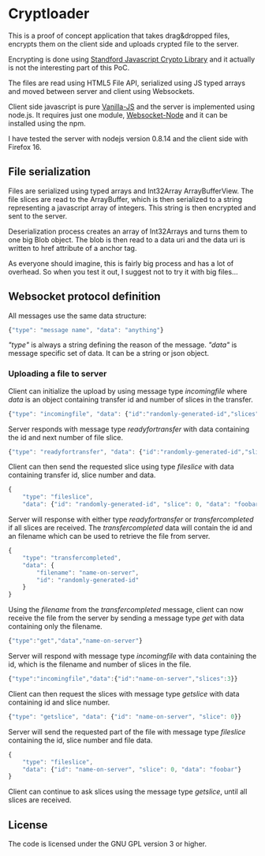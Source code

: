 # Cryptloader #

This is a proof of concept application that takes drag&dropped files,
encrypts them on the client side and uploads crypted file to the server.

Encrypting is done using [Standford Javascript Crypto Library](http://crypto.stanford.edu/sjcl/)
and it actually is not the interesting part of this PoC.

The files are read using HTML5 File API, serialized using JS typed arrays and
moved between server and client using Websockets.

Client side javascript is pure [Vanilla-JS](http://vanilla-js.com/) and
the server is implemented using node.js. It requires just one module,
[Websocket-Node](https://github.com/Worlize/WebSocket-Node) and it can be
installed using the npm.

I have tested the server with nodejs version 0.8.14 and the client side with
Firefox 16.

## File serialization ##

Files are serialized using typed arrays and Int32Array ArrayBufferView.
The file slices are read to the ArrayBuffer, which is then serialized to a
string representing a javascript array of integers. This string is then
encrypted and sent to the server.

Deserialization process creates an array of Int32Arrays and turns them to
one big Blob object. The blob is then read to a data uri and the data uri
is written to href attribute of a anchor tag.

As everyone should imagine, this is fairly big process and has a lot of
overhead. So when you test it out, I suggest not to try it with big files...

## Websocket protocol definition ##

All messages use the same data structure:

```javascript
{"type": "message name", "data": "anything"}
```

_"type"_ is always a string defining the reason of the message. _"data"_
is message specific set of data. It can be a string or json object.

### Uploading a file to server ###

Client can initialize the upload by using message type _incomingfile_
where _data_ is an object containing transfer id and number of slices in
the transfer.

```javascript
{"type": "incomingfile", "data": {"id":"randomly-generated-id","slices".3}}
```

Server responds with message type _readyfortransfer_ with data containing
the id and next number of file slice.

```javascript
{"type": "readyfortransfer", "data": {"id":"randomly-generated-id","slice":0}}
```

Client can then send the requested slice using type _fileslice_ with data
containing transfer id, slice number and data.

```javascript
{
    "type": "fileslice",
    "data": {"id": "randomly-generated-id", "slice": 0, "data": "foobar"}}
```

Server will response with either type _readyfortransfer_ or _transfercompleted_
if all slices are received. The _transfercompleted_ data will contain the id
and an filename which can be used to retrieve the file from server.

```javascript
{
    "type": "transfercompleted",
    "data": {
        "filename": "name-on-server",
        "id": "randomly-generated-id"
    }
}
```

Using the _filename_ from the _transfercompleted_ message, client can now
receive the file from the server by sending a message type _get_ with
data containing only the filename.

```javascript
{"type":"get","data","name-on-server"}
```

Server will respond with message type _incomingfile_ with data containing
the id, which is the filename and number of slices in the file.

```javascript
{"type":"incomingfile","data":{"id":"name-on-server","slices":3}}
```

Client can then request the slices with message type _getslice_ with data
containing id and slice number.

```javascript
{"type": "getslice", "data": {"id": "name-on-server", "slice": 0}}
```

Server will send the requested part of the file with message type _fileslice_
containing the id, slice number and file data.

```javascript
{
    "type": "fileslice",
    "data": {"id": "name-on-server", "slice": 0, "data": "foobar"}
}
```

Client can continue to ask slices using the message type _getslice_, until
all slices are received.

## License ##

The code is licensed under the GNU GPL version 3 or higher.
